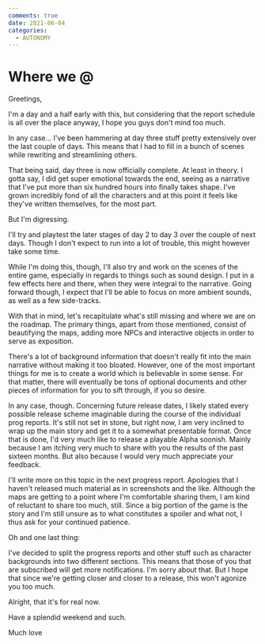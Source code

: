 ```yaml
---
comments: true
date: 2021-06-04
categories:
  - AUTONOMY
---
```


# Where we @
Greetings,

I'm a day and a half early with this, but considering that the report schedule is all over the place anyway, I hope you guys don't mind too much.

In any case... I've been hammering at day three stuff pretty extensively over the last couple of days. This means that I had to fill in a bunch of scenes while rewriting and streamlining others. 

That being said, day three is now officially complete. At least in theory. I gotta say, I did get super emotional towards the end, seeing as a narrative that I've put more than six hundred hours into finally takes shape. I've grown incredibly fond of all the characters and at this point it feels like they've written themselves, for the most part.

But I'm digressing. 
<!-- more -->

I'll try and playtest the later stages of day 2 to day 3 over the couple of next days. Though I don't expect to run into a lot of trouble, this might however take some time.

While I'm doing this, though, I'll also try and work on the scenes of the entire game, especially in regards to things such as sound design. I put in a few effects here and there, when they were integral to the narrative. Going forward though, I expect that I'll be able to focus on more ambient sounds, as well as a few side-tracks. 

With that in mind, let's recapitulate what's still missing and where we are on the roadmap. The primary things, apart from those mentioned, consist of beautifying the maps, adding more NPCs and interactive objects in order to serve as exposition.

There's a lot of background information that doesn't really fit into the main narrative without making it too bloated. However, one of the most important things for me is to create a world which is believable in some sense. For that matter, there will eventually be tons of optional documents and other pieces of information for you to sift through, if you so desire.

In any case, though. Concerning future release dates, I likely stated every possible release scheme imaginable during the course of the individual prog reports. It's still not set in stone, but right now, I am very inclined to wrap up the main story and get it to a somewhat presentable format. Once that is done, I'd very much like to release a playable Alpha soonish. Mainly because I am itching very much to share with you the results of the past sixteen months. But also because I would very much appreciate your feedback.

I'll write more on this topic in the next progress report. Apologies that I haven't released much material as in screenshots and the like. Although the maps are getting to a point where I'm comfortable sharing them, I am kind of reluctant to share too much, still. Since a big portion of the game is the story and I'm still unsure as to what constitutes a spoiler and what not, I thus ask for your continued patience.

Oh and one last thing:

I've decided to split the progress reports and other stuff such as character backgrounds into two different sections. This means that those of you that are subscribed will get more notifications. I'm sorry about that. But I hope that since we're getting closer and closer to a release, this won't agonize you too much.


Alright, that it's for real now.

Have a splendid weekend and such.

Much love
